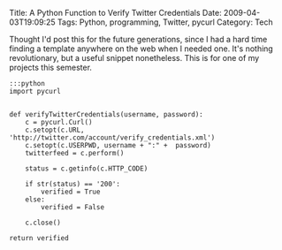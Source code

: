 Title: A Python Function to Verify Twitter Credentials
Date: 2009-04-03T19:09:25
Tags: Python, programming, Twitter, pycurl
Category: Tech


Thought I'd post this for the future generations, since I had a hard time 
finding a template anywhere on the web when I needed one. It's nothing 
revolutionary, but a useful snippet nonetheless. This is for one of my 
projects this semester.

    :::python
    import pycurl
    
    
    def verifyTwitterCredentials(username, password):
        c = pycurl.Curl()
        c.setopt(c.URL, 'http://twitter.com/account/verify_credentials.xml')
        c.setopt(c.USERPWD, username + ":" +  password)
        twitterfeed = c.perform()
    
        status = c.getinfo(c.HTTP_CODE)
    
        if str(status) == '200':
            verified = True
        else:
            verified = False
    
        c.close()

    return verified
